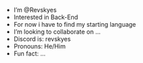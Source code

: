 - I’m @Revskyes
- Interested in Back-End
- For now i have to find my starting language
- I’m looking to collaborate on ...
- Discord is: revskyes
- Pronouns: He/Him
- Fun fact: ...      

<!---
Revskyes/Revskyes is a ✨ special ✨ repository because its `README.md` (this file) appears on your GitHub profile.
You can click the Preview link to take a look at your changes.
--->
